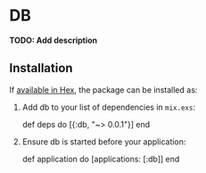 # DB

**TODO: Add description**

## Installation

If [available in Hex](https://hex.pm/docs/publish), the package can be installed as:

  1. Add db to your list of dependencies in `mix.exs`:

        def deps do
          [{:db, "~> 0.0.1"}]
        end

  2. Ensure db is started before your application:

        def application do
          [applications: [:db]]
        end

